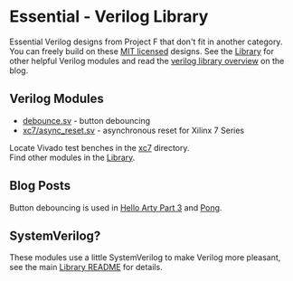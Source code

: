 # Essential - Verilog Library

Essential Verilog designs from Project F that don't fit in another category. You can freely build on these [MIT licensed](../../LICENSE) designs. See the [Library](../) for other helpful Verilog modules and read the [verilog library overview](https://projectf.io/verilog-lib/) on the blog.

## Verilog Modules

* [debounce.sv](debounce.sv) - button debouncing
* [xc7/async_reset.sv](xc7/async_reset.sv) - asynchronous reset for Xilinx 7 Series

Locate Vivado test benches in the [xc7](xc7) directory.  
Find other modules in the [Library](../).

## Blog Posts

Button debouncing is used in [Hello Arty Part 3](https://projectf.io/posts/hello-arty-3/) and [Pong](https://projectf.io/posts/fpga-pong/).

## SystemVerilog?

These modules use a little SystemVerilog to make Verilog more pleasant, see the main [Library README](../README.md#systemverilog) for details.
